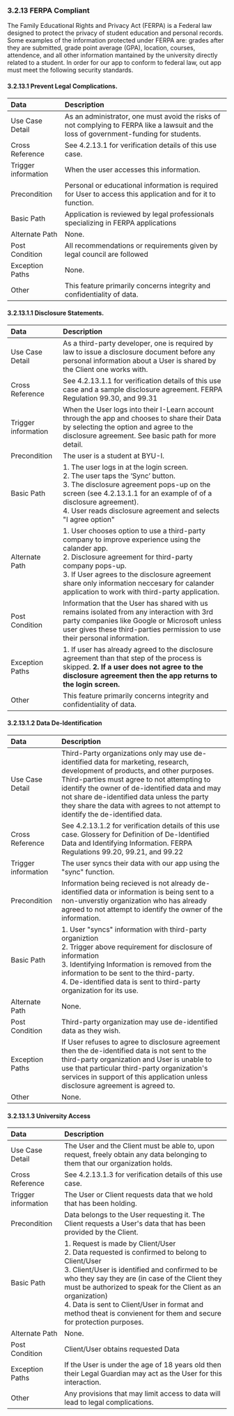 ### 3.2.13 FERPA Compliant

The Family Educational Rights and Privacy Act (FERPA) is a Federal law designed to protect the privacy of student education and personal records. Some examples of the information protected under FERPA are: grades after they are submitted, grade point average (GPA), location, courses, attendence, and all other information mantained by the university directly related to a student. In order for our app to conform to federal law, out app must meet the following security standards.

#### 3.2.13.1 Prevent Legal Complications.

| Data          | Description |
|:--------------| :--------------|
|Use Case Detail| As an administrator, one must avoid the risks of not complying to FERPA like a lawsuit and the loss of government-funding for students.|
|Cross Reference | See 4.2.13.1 for verification details of this use case.| 
|Trigger information| When the user accesses this information. |
|Precondition   | Personal or educational information is required for User to access this application and for it to function.|
|Basic Path     | Application is reviewed by legal professionals specializing in FERPA applications|
|Alternate Path | None. |
|Post Condition | All recommendations or requirements given by legal council are followed  |
|Exception Paths| None. |
|Other          | This feature primarily concerns integrity and confidentiality of data. |

#### 3.2.13.1.1 Disclosure Statements.

| Data          | Description |
|:--------------| :--------------|
|Use Case Detail| As a third-party developer, one is required by law to issue a disclosure document before any personal information  about a User is shared by the Client one works with. |
|Cross Reference | See 4.2.13.1.1 for verification details of this use case and a sample disclosure agreement. FERPA Regulation 99.30, and 99.31| 
|Trigger information| When the User logs into their I-Learn account through the app and chooses to share their Data by selecting the option and agree to the disclosure agreement. See basic path for more detail. |
|Precondition   | The user is a student at BYU-I.|
|Basic Path     | 1. The user logs in at the login screen.<br/> 2. The user taps the ‘Sync’ button.<br/> 3. The disclosure agreement pops-up on the screen (see 4.2.13.1.1 for an example of of a disclosure agreement). <br/> 4. User reads disclosure agreement and selects "I agree option"<br/>|
|Alternate Path | 1. User chooses option to use a third-party company to improve experience using the calander app.<br/> 2. Disclosure agreement for third-party company pops-up. <br/> 3. If User agrees to the disclosure agreement share only information neccesary for calander application to work with third-party application.|
|Post Condition | Information that the User has shared with us remains isolated from any interaction with 3rd party companies like Google or Microsoft unless user gives these third-parties permission to use their personal information. |
|Exception Paths| 1. If user has already agreed to the disclosure agreement than that step of the process is skipped. <b/> 2. If a user does not agree to the disclosure agreement then the app returns to the login screen.|
|Other          | This feature primarily concerns integrity and confidentiality of data. |

#### 3.2.13.1.2 Data De-Identification

| Data          | Description |
|:--------------| :--------------|
|Use Case Detail| Third-Party organizations only may use de-identified data for marketing, research, development of products, and other purposes. Third-parties must agree to not attempting to identify the owner of de-identified data and may not share de-identified data unless the party they share the data with agrees to not attempt to identify the de-identified data. |
|Cross Reference |See 4.2.13.1.2 for verification details of this use case. Glossery for Definition of De-Identified Data and Identifying Information. FERPA Regulations 99.20, 99.21, and 99.22 | 
|Trigger information|The user syncs their data with our app using the "sync" function. |
|Precondition   | Information being recieved is not already de-identified data or information is being sent to a non-unverstiy organization who has already agreed to not attempt to identify the owner of the information. |
|Basic Path     | 1. User "syncs" information with third-party organiztion <br/> 2. Trigger above requirement for disclosure of information <br/> 3. Identifying Information is removed from the information to be sent to the third-party. <br/> 4. De-identified data is sent to third-party organization for its use.  |
|Alternate Path | None. |
|Post Condition | Third-party organization may use de-identified data as they wish. |
|Exception Paths| If User refuses to agree to disclosure agreement then the de-identified data is not sent to the third-party organization and User is unable to use that particular third-party organization's services in support of this application unless disclosure agreement is agreed to. |
|Other          | None. |


#### 3.2.13.1.3 University Access

| Data          | Description |
|:--------------| :--------------|
|Use Case Detail| The User and the Client must be able to, upon request, freely obtain any data belonging to them that our organization holds. |
|Cross Reference |See 4.2.13.1.3 for verification details of this use case. | 
|Trigger information|The User or Client requests data that we hold that has been holding. |
|Precondition   | Data belongs to the User requesting it. The Client requests a User's data that has been provided by the Client. |
|Basic Path     | 1. Request is made by Client/User <br/> 2. Data requested is confirmed to belong to Client/User <br/> 3. Client/User is identified and confirmed to be who they say they are (in case of the Client they must be authorized to speak for the Client as an organization) <br/> 4. Data is sent to Client/User in format and method theat is convienent for them and secure for protection purposes.  |
|Alternate Path | None.|
|Post Condition | Client/User obtains requested Data |
|Exception Paths| If the User is under the age of 18 years old then their Legal Guardian may act as the User for this interaction. |
|Other          | Any provisions that may limit access to data will lead to legal complications. |
